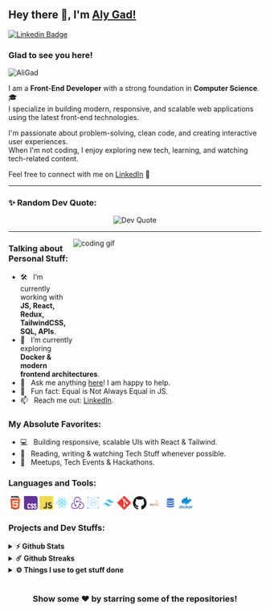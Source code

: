 ## Hey there 👋, I'm [Aly Gad!](https://github.com/AliGad)

[![Linkedin Badge](https://img.shields.io/badge/-LinkedIn-0e76a8?style=flat-square&logo=Linkedin&logoColor=white)](https://www.linkedin.com/in/ali-gad-40137a2a4/)

### Glad to see you here! 
<p align="left"> <img src="https://komarev.com/ghpvc/?username=AliGad&label=Profile%20views&color=0e75b6&style=flat" alt="AliGad" /> </p>

I am a **Front-End Developer** with a strong foundation in **Computer Science**. 🎓  
I specialize in building modern, responsive, and scalable web applications using the latest front-end technologies.  

I'm passionate about problem-solving, clean code, and creating interactive user experiences.  
When I'm not coding, I enjoy exploring new tech, learning, and watching tech-related content.  

Feel free to connect with me on [LinkedIn](https://www.linkedin.com/in/ali-gad-40137a2a4/) 🌟  

<hr>
<h3 align="left">✨ Random Dev Quote:</h3>
<p align="center">
  <img src="https://quotes-github-readme.vercel.app/api?type=horizontal&theme=dark" alt="Dev Quote" />
</p>
<hr>

<img align="right" height="250" width="375" alt="coding gif" src="https://raw.githubusercontent.com/iampavangandhi/iampavangandhi/master/gifs/coder.gif" />

### Talking about Personal Stuff:

- 🛠 &nbsp; I’m currently working with **JS, React, Redux, TailwindCSS, SQL, APIs**.
- 🚀 &nbsp; I’m currently exploring **Docker & modern frontend architectures**.
- 💬 &nbsp; Ask me anything [here](https://github.com/AliGad/AliGad/issues)! I am happy to help.
- 👾 &nbsp; Fun fact: Equal is Not Always Equal in JS.
- 📫 &nbsp; Reach me out: [LinkedIn](https://www.linkedin.com/in/ali-gad-40137a2a4/).

### My Absolute Favorites:

- 💻 &nbsp; Building responsive, scalable UIs with React & Tailwind.
- 📰 &nbsp; Reading, writing & watching Tech Stuff whenever possible.
- 🍕 &nbsp; Meetups, Tech Events & Hackathons.

### Languages and Tools:

<code><img height="27" src="https://raw.githubusercontent.com/github/explore/master/topics/html/html.png" alt="html"></code>
<code><img height="27" src="https://raw.githubusercontent.com/github/explore/master/topics/css/css.png" alt="css"></code>
<code><img height="27" src="https://raw.githubusercontent.com/github/explore/master/topics/javascript/javascript.png" alt="javascript"></code>
<code><img height="27" src="https://raw.githubusercontent.com/github/explore/master/topics/react/react.png" alt="react"></code>
<code><img height="27" src="https://raw.githubusercontent.com/github/explore/master/topics/redux/redux.png" alt="redux"></code>
<code><img height="27" src="https://raw.githubusercontent.com/github/explore/master/topics/api/api.png" alt="api"></code>
<code><img height="27" src="https://raw.githubusercontent.com/github/explore/master/topics/tailwind/tailwind.png" alt="tailwind"></code>
<code><img height="27" src="https://raw.githubusercontent.com/github/explore/master/topics/git/git.png" alt="git"></code>
<code><img height="27" src="https://raw.githubusercontent.com/github/explore/master/topics/github/github.png" alt="github"></code>
<code><img height="27" src="https://raw.githubusercontent.com/github/explore/master/topics/mysql/mysql.png" alt="mysql"></code>
<code><img height="27" src="https://raw.githubusercontent.com/github/explore/master/topics/sql/sql.png" alt="sql"></code>
<code><img height="27" src="https://raw.githubusercontent.com/github/explore/master/topics/docker/docker.png" alt="docker"></code>

### Projects and Dev Stuffs:

<details>
  <summary><b>⚡ Github Stats</b></summary>

  <br />
  <img height="180em" src="https://github-readme-stats.vercel.app/api?username=AliGad&show_icons=true&hide_border=true&&count_private=true&include_all_commits=true" />
  <img height="180em" src="https://github-readme-stats.vercel.app/api/top-langs/?username=AliGad&show_icons=true&hide_border=true&layout=compact&langs_count=8"/>
</details>

<details>
  <summary><b>☄️ Github Streaks</b></summary>

  <br />
  <img height="180em" src="https://github-readme-streak-stats.herokuapp.com/?user=AliGad&hide_border=true" />
</details>

<details>
  <br />
  <summary><b>⚙️ Things I use to get stuff done</b></summary>
  	<ul>
  	    <li><b>OS:</b> Windows / Linux</li>
	    <li><b>Laptop: </b> Whatever gets the job done ⚡</li>
  	    <li><b>Browser: </b> Chrome</li>
	    <li><b>Code Editor:</b> VSCode - My favorite editor</li>
 	    <li><b>Other Tools:</b> Postman, Notion, Docker</li>
	    <li><b>To Stay Updated:</b> LinkedIn, Dev.to, Medium</li>
	</ul>
</details>

#

<div align="center">

### Show some ❤️ by starring some of the repositories!

</div>
